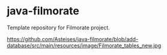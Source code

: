 # java-filmorate
Template repository for Filmorate project.

https://github.com/Asteises/java-filmorate/blob/add-database/src/main/resources/image/Filmorate_tables_new.jpg
